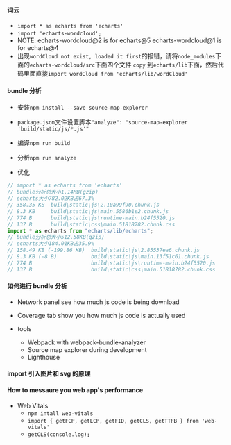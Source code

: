 #### 词云

- `import * as echarts from 'echarts'`
- `import 'echarts-wordcloud';`
- NOTE: echarts-wordcloud@2 is for echarts@5 echarts-wordcloud@1 is for echarts@4
- 出现`wordCloud not exist, loaded it first`的报错，请将`node_modules`下面的`echarts-wordcloud/src`下面四个文件 `copy` 到`echarts/lib`下面，然后代码里面直接`import wordCloud from 'echarts/lib/wordCloud'`

#### bundle 分析

- 安装`npm install --save source-map-explorer`
- `package.json`文件设置脚本`"analyze": "source-map-explorer 'build/static/js/*.js'"`
- 编译`npm run build`
- 分析`npm run analyze`

- 优化

```js
// import * as echarts from 'echarts'
// bundle分析总大小1.14MB(gzip)
// echarts大小782.02KB占67.3%
// 358.35 KB  build\static\js\2.10a99f90.chunk.js
// 8.3 KB     build\static\js\main.5586b1e2.chunk.js
// 774 B      build\static\js\runtime-main.b24f5520.js
// 137 B      build\static\css\main.51818782.chunk.css
import * as echarts from "echarts/lib/echarts";
// bundle分析总大小512.58KB(gzip)
// echarts大小184.01KB占35.9%
// 158.49 KB (-199.86 KB)  build\static\js\2.85537ea6.chunk.js
// 8.3 KB (-8 B)           build\static\js\main.13f51c61.chunk.js
// 774 B                   build\static\js\runtime-main.b24f5520.js
// 137 B                   build\static\css\main.51818782.chunk.css
```

#### 如何进行 bundle 分析

- Network panel
  see how much js code is being download

- Coverage tab
  show you how much js code is actually used

- tools
  - Webpack with webpack-bundle-analyzer
  - Source map explorer during development
  - Lighthouse

#### import 引入图片和 svg 的原理

#### How to messaure you web app's performance

- Web Vitals
  - `npm intall web-vitals`
  - `import { getFCP, getLCP, getFID, getCLS, getTTFB } from 'web-vitals'`
  - `getCLS(console.log);`
